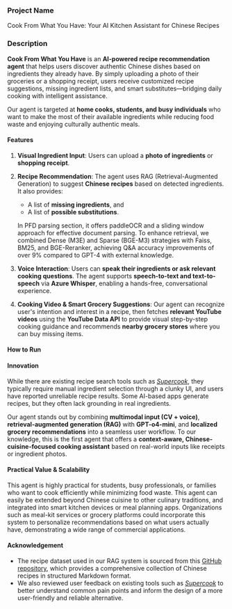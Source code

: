 ### Project Name

Cook From What You Have: Your AI Kitchen Assistant for Chinese Recipes

### Description

**Cook From What You Have** is an **AI-powered recipe recommendation agent** that helps users discover authentic Chinese dishes based on ingredients they already have. By simply uploading a photo of their groceries or a shopping receipt, users receive customized recipe suggestions, missing ingredient lists, and smart substitutes—bridging daily cooking with intelligent assistance. 

Our agent is targeted at **home cooks, students, and busy individuals** who want to make the most of their available ingredients while reducing food waste and enjoying culturally authentic meals.

#### Features

1. **Visual Ingredient Input**: Users can upload a **photo of ingredients** or **shopping receipt**.

2. **Recipe Recommendation**: The agent uses RAG (Retrieval-Augmented Generation) to suggest **Chinese recipes** based on detected ingredients. It also provides: 

   - A list of **missing ingredients**, and
   - A list of **possible substitutions**.

   In PFD parsing section, it offers paddleOCR and a sliding window approach for effective document parsing. To enhance retrieval, we combined Dense (M3E) and Sparse (BGE-M3) strategies with Faiss, BM25, and BGE-Reranker, achieving Q&A accuracy improvements of over 9% compared to GPT-4 with external knowledge.

3. **Voice Interaction**: Users can **speak their ingredients or ask relevant cooking questions**. The agent supports **speech-to-text and text-to-speech** via **Azure Whisper**, enabling a hands-free, conversational experience.

4. **Cooking Video & Smart Grocery Suggestions**: Our agent can recognize user's intention and interest in a recipe, then fetches **relevant YouTube videos** using the **YouTube Data API** to provide visual step-by-step cooking guidance and recommends **nearby grocery stores** where you can buy missing items.

#### How to Run


#### Innovation

While there are existing recipe search tools such as *[Supercook](https://www.supercook.com/#/desktop)*, they typically require manual ingredient selection through a clunky UI, and users have reported unreliable recipe results. Some AI-based apps generate recipes, but they often lack grounding in real ingredients. 

Our agent stands out by combining **multimodal input (CV + voice)**, **retrieval-augmented generation (RAG)** with **GPT-o4-mini**, and **localized grocery recommendations** into a seamless user workflow. To our knowledge, this is the first agent that offers a **context-aware, Chinese-cuisine-focused cooking assistant** based on real-world inputs like receipts or ingredient photos.

#### **Practical Value & Scalability**

This agent is highly practical for students, busy professionals, or families who want to cook efficiently while minimizing food waste. This agent can easily be extended beyond Chinese cuisine to other culinary traditions, and integrated into smart kitchen devices or meal planning apps. Organizations such as meal-kit services or grocery platforms could incorporate this system to personalize recommendations based on what users actually have, demonstrating a wide range of commercial applications.

#### Acknowledgement

- The recipe dataset used in our RAG system is sourced from this [GitHub repository](https://github.com/Anduin2017/HowToCook), which provides a comprehensive collection of Chinese recipes in structured Markdown format.
- We also reviewed user feedback on existing tools such as *[Supercook](https://www.reddit.com/r/cookingforbeginners/comments/l8ru1z/am_i_misusing_supercook/)* to better understand common pain points and inform the design of a more user-friendly and reliable alternative.